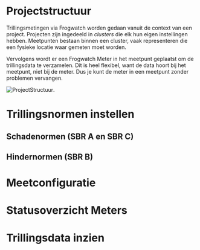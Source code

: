 
# Projectstructuur

Trillingsmetingen via Frogwatch worden gedaan vanuit de context van een project.
Projecten zijn ingedeeld in *clusters* die elk hun eigen instellingen hebben.
Meetpunten bestaan binnen een cluster, vaak representeren die een fysieke locatie waar gemeten moet worden.

Vervolgens wordt er een Frogwatch Meter in het meetpunt geplaatst om de trillingsdata te verzamelen. Dit is heel flexibel, want de data hoort bij het meetpunt, niet bij de meter. Dus je kunt de meter in een meetpunt zonder problemen vervangen.

![ProjectStructuur](/img/ProjectStructuur.png).


# Trillingsnormen instellen
## Schadenormen (SBR A en SBR C)

## Hindernormen (SBR B)

# Meetconfiguratie

# Statusoverzicht Meters

# Trillingsdata inzien